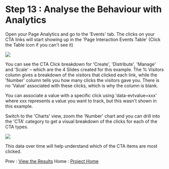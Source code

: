 # Step 13 : Analyse the Behaviour with Analytics

Open your Page Analytics and go to the &#39;Events&#39; tab.   The clicks on your CTA links will start showing up in the &#39;Page Interaction Events Table&#39; (Click the Table icon if you can&#39;t see it)

 ![](images/step13-table.png)

You can see the CTA Click breakdown for &#39;Create&#39;, &#39;Distribute&#39;, &#39;Manage&#39; and &#39;Scale&#39; – which are the 4 Slides created for this example.   The % Visitors column gives a breakdown of the visitors that clicked each link, while the &#39;Number&#39; column tells you how many clicks the visitors gave you.   There is no &#39;Value&#39; associated with these clicks, which is why the column is blank.

You can associate a value with a specific click using &#39;data-evtvalue=xxx&#39; where xxx represents a value you want to track, but this wasn&#39;t shown in this example.

Switch to the &#39;Charts&#39; view, zoom the &#39;Number&#39; chart and you can drill into the &#39;CTA&#39; category to get a visual breakdown of the clicks for each of the CTA types.

 ![](images/step13-chart.png)
 
This data over time will help understand which of the CTA items are most clicked.

Prev : [View the Results](step12.md)
Home : [Project Home](../readme.md)